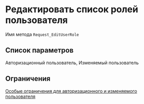 # Редактировать список ролей пользователя

Имя метода `Request_EditUserRole`

## Список параметров

Авторизационный пользователь, Изменяемый пользователь

## Ограничения
[Особые ограничения для авторизационного и изменяемого пользователя](additional_user_condition.md)
